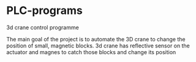 # PLC-programs
3d crane control programme

The main goal of the project is to automate the 3D crane to change the position of small, magnetic blocks. 3d crane has reflective sensor on the actuator and magnes to catch those blocks and change its position

